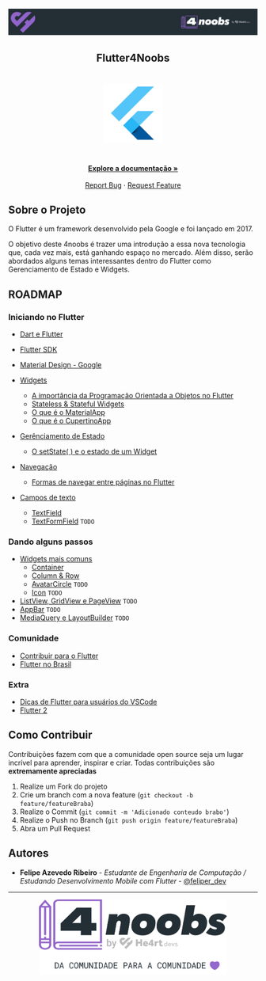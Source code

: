 <!-- Logo 4noobs -->

<p align="center">
  <a href="https://github.com/he4rt/4noobs" target="_blank">
    <img src="./assets/header_4noobs.svg">
  </a>
</p>

<!-- Title -->

<p align="center">
  <h2 align="center">Flutter4Noobs</h2>

  <h1 align="center"><img src="assets/flutter.png" alt="Imagem da linguagem" width="120"></h1>
  
  <p align="center">
    <br />
    <a href="#ROADMAP"><strong>Explore a documentação »</strong></a>
    <br />
    <br />
    <a href="https://github.com/feliper2002/flutter4noobs/issues">Report Bug</a>
    ·
    <a href="https://github.com/feliper2002/flutter4noobs/issues">Request Feature</a>
  </p>
</p>
    
 <!-- ABOUT THE PROJECT -->

## Sobre o Projeto

O Flutter é um framework desenvolvido pela Google e foi lançado em 2017.

O objetivo deste 4noobs é trazer uma introdução a essa nova tecnologia que, cada vez mais, está ganhando espaço no mercado. Além disso, serão abordados alguns temas interessantes dentro do Flutter como Gerenciamento de Estado e Widgets.

<!-- ROADMAP OF PROJECT -->

## ROADMAP

### Iniciando no Flutter

- [Dart e Flutter](docs/Iniciando_no_Flutter/Dart_e_Flutter.md)
- [Flutter SDK](docs/Iniciando_no_Flutter/Flutter_SDK.md)
- [Material Design - Google](docs/Iniciando_no_Flutter/Material_Design.md)

- [Widgets](docs/Iniciando_no_Flutter/Widgets/widgets.md)

  - [A importância da Programação Orientada a Objetos no Flutter](docs/Iniciando_no_Flutter/Widgets/a_importancia_da_programacao_orientada_a_objetos_no_flutter.md)
  - [Stateless & Stateful Widgets](docs/Iniciando_no_Flutter/Widgets/stateless_e_stateful_widgets.md)
  - [O que é o MaterialApp](docs/Iniciando_no_Flutter/Widgets/o_que_e_material_app.md)
  - [O que é o CupertinoApp](docs/Iniciando_no_Flutter/Widgets/o_que_e_cupertino_app.md)

- [Gerênciamento de Estado](docs/Iniciando_no_Flutter/Gerencia_de_Estado/gerenciamento_de_estado.md)
  - [O setState( ) e o estado de um Widget](docs/Iniciando_no_Flutter/Gerencia_de_Estado/O_setState_e_o_estado_de_um_widget.md)
- [Navegação](docs/Iniciando_no_Flutter/Navegacao/navegacao.md)
  - [Formas de navegar entre páginas no Flutter](docs/Iniciando_no_Flutter/Navegacao/formas_de_navegar_entre_telas.md)
- [Campos de texto](docs/Iniciando_no_Flutter/Campos_de_texto/campos_de_texto.md)
  - [TextField](docs/Iniciando_no_Flutter/Campos_de_texto/textfield.md)
  - [TextFormField](docs/Iniciando_no_Flutter/Campos_de_texto/textformfield.md) `TODO`

### Dando alguns passos

- [Widgets mais comuns](docs/Dando_alguns_passos/widgets_mais_comuns.md)
  - [Container](docs/Dando_alguns_passos/container.md)
  - [Column & Row](docs/Dando_alguns_passos/column_row.md)
  - [AvatarCircle](docs/Dando_alguns_passos/avatar_circle.md) `TODO`
  - [Icon](docs/Dando_alguns_passos/icon.md) `TODO`
- [ListView, GridView e PageView]() `TODO`
- [AppBar]() `TODO`
- [MediaQuery e LayoutBuilder]() `TODO`

### Comunidade

- [Contribuir para o Flutter](docs/Comunidade/contribuir_para_o_flutter.md)
- [Flutter no Brasil](docs/Comunidade/flutter_no_brasil.md)

### Extra

- [Dicas de Flutter para usuários do VSCode](docs/Extra/dicas_de_flutter_para_usuarios_do_vscode.md)
- [Flutter 2](docs/Extra/flutter_2.md)

<!-- CONTRIBUTING -->

## Como Contribuir

Contribuições fazem com que a comunidade open source seja um lugar incrível para aprender, inspirar e criar. Todas contribuições
são **extremamente apreciadas**

1. Realize um Fork do projeto
2. Crie um branch com a nova feature (`git checkout -b feature/featureBraba`)
3. Realize o Commit (`git commit -m 'Adicionado conteudo brabo'`)
4. Realize o Push no Branch (`git push origin feature/featureBraba`)
5. Abra um Pull Request

## Autores

- **Felipe Azevedo Ribeiro** - _Estudante de Engenharia de Computação / Estudando Desenvolvimento Mobile com Flutter_ - [@feliper_dev](https://twitter.com/feliper_dev)

---

<p align="center">
  <a href="https://github.com/he4rt/4noobs" target="_blank">
    <img src="./assets/footer_4noobs.svg" width="380">
  </a>
</p>
